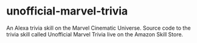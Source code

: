 # unofficial-marvel-trivia
An Alexa trivia skill on the Marvel Cinematic Universe.
Source code to the trivia skill called Unofficial Marvel Trivia live on the Amazon Skill Store.

